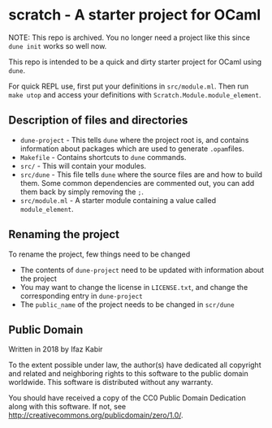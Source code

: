 # scratch - A starter project for OCaml

NOTE: This repo is archived. You no longer need a project like this since `dune init` works so well now.

This repo is intended to be a quick and dirty starter project for OCaml using
`dune`.

For quick REPL use, first put your definitions in `src/module.ml`. Then run
`make utop` and access your definitions with `Scratch.Module.module_element`.

## Description of files and directories
- `dune-project` - This tells `dune` where the project root is, and contains
  information about packages which are used to generate `.opam`files.
- `Makefile` - Contains shortcuts to `dune` commands.
- `src/` - This will contain your modules.
- `src/dune` - This file tells `dune` where the source files are and how to
  build them. Some common dependencies are commented out, you can add them back
  by simply removing the `;`.
- `src/module.ml` - A starter module containing a value called `module_element`.

## Renaming the project
To rename the project, few things need to be changed
- The contents of `dune-project` need to be updated with information about the
  project
- You may want to change the license in `LICENSE.txt`, and change the
  corresponding entry in `dune-project`
- The `public_name` of the project needs to be changed in `scr/dune`

## Public Domain
Written in 2018 by Ifaz Kabir

To the extent possible under law, the author(s) have dedicated all copyright and
related and neighboring rights to this software to the public domain
worldwide. This software is distributed without any warranty.

You should have received a copy of the CC0 Public Domain Dedication along with
this software. If not, see <http://creativecommons.org/publicdomain/zero/1.0/>.
